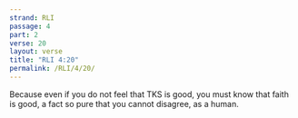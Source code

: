 ```yaml
---
strand: RLI
passage: 4
part: 2
verse: 20
layout: verse
title: "RLI 4:20"
permalink: /RLI/4/20/
---
```

Because even if you do not feel that TKS is good, you must know that faith is good, a fact so pure that you cannot disagree, as a human.
